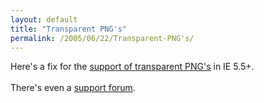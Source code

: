 ```yaml
---
layout: default
title: "Transparent PNG's"
permalink: /2005/06/22/Transparent-PNG's/
---
```


Here's a fix for the <a target="_blank" href="http://homepage.ntlworld.com/bobosola/index.htm">support of transparent PNG's</a> in IE 5.5+.<br/><br/>There's even a <a href="http://www.osola.org.uk/png/phpBB2/" target="_blank">support forum</a>.<br/>